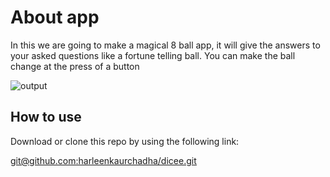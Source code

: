 # About app

In this we are going to make a magical 8 ball app, it will give the answers to your asked questions like a fortune telling ball. You can make the ball change at the press of a button

![output](https://user-images.githubusercontent.com/23056679/110251410-4b539680-7fa6-11eb-9d69-3d987d86ac6c.gif)
 
## How to use

Download or clone this repo by using the following link:

[<u>git@github.com:harleenkaurchadha/dicee.git</u>](http://git@github.com:harleenkaurchadha/dicee.git)



